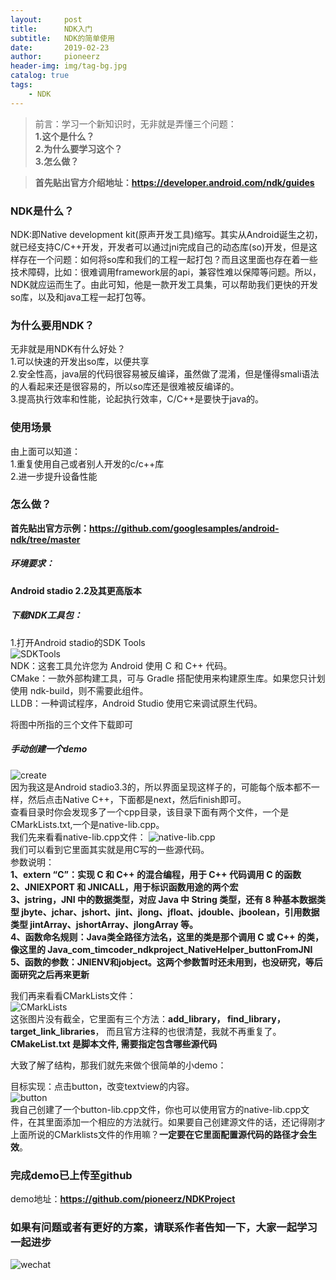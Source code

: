 ```yaml
---
layout:     post
title:      NDK入门
subtitle:   NDK的简单使用
date:       2019-02-23
author:     pioneerz
header-img: img/tag-bg.jpg
catalog: true
tags:
    - NDK
---
```

>前言：学习一个新知识时，无非就是弄懂三个问题：  
	**1.这个是什么？  
	2.为什么要学习这个？  
	3.怎么做？**  

> **首先贴出官方介绍地址：https://developer.android.com/ndk/guides**

### NDK是什么？  
NDK:即Native development kit(原声开发工具)缩写。其实从Android诞生之初，就已经支持C/C++开发，开发者可以通过jni完成自己的动态库(so)开发，但是这样存在一个问题：如何将so库和我们的工程一起打包？而且这里面也存在着一些技术障碍，比如：很难调用framework层的api，兼容性难以保障等问题。所以，NDK就应运而生了。由此可知，他是一款开发工具集，可以帮助我们更快的开发so库，以及和java工程一起打包等。  

### 为什么要用NDK？
无非就是用NDK有什么好处？  
1.可以快速的开发出so库，以便共享  
2.安全性高，java层的代码很容易被反编译，虽然做了混淆，但是懂得smali语法的人看起来还是很容易的，所以so库还是很难被反编译的。  
3.提高执行效率和性能，论起执行效率，C/C++是要快于java的。

### 使用场景
由上面可以知道：  
1.重复使用自己或者别人开发的c/c++库  
2.进一步提升设备性能

### 怎么做？
**首先贴出官方示例：https://github.com/googlesamples/android-ndk/tree/master**

##### 环境要求：  
**Android stadio 2.2及其更高版本**

##### 下载NDK工具包：  
1.打开Android stadio的SDK Tools  
![SDKTools](https://i.imgur.com/2sN3UmL.png)  
NDK：这套工具允许您为 Android 使用 C 和 C++ 代码。  
CMake：一款外部构建工具，可与 Gradle 搭配使用来构建原生库。如果您只计划使用 ndk-build，则不需要此组件。  
LLDB：一种调试程序，Android Studio 使用它来调试原生代码。 
 
将图中所指的三个文件下载即可  

##### 手动创建一个demo
![create](https://i.imgur.com/1AjFQss.png)  
因为我这是Android stadio3.3的，所以界面呈现这样子的，可能每个版本都不一样，然后点击Native C++，下面都是next，然后finish即可。  
查看目录时你会发现多了一个cpp目录，该目录下面有两个文件，一个是CMarkLists.txt,一个是native-lib.cpp。  
我们先来看看native-lib.cpp文件：
![native-lib.cpp](https://i.imgur.com/vGlYWSz.png)  
我们可以看到它里面其实就是用C写的一些源代码。  
参数说明：  
**1、extern “C”：实现 C 和 C++ 的混合编程，用于 C++ 代码调用 C 的函数**  
**2、JNIEXPORT 和 JNICALL，用于标识函数用途的两个宏**  
**3、jstring，JNI 中的数据类型，对应 Java 中 String 类型，还有 8 种基本数据类型 jbyte、jchar、jshort、jint、jlong、jfloat、jdouble、jboolean，引用数据类型 jintArray、jshortArray、jlongArray 等。**  
**4、函数命名规则：Java类全路径方法名，这里的类是那个调用 C 或 C++ 的类，像这里的 Java_com_timcoder_ndkproject_NativeHelper_buttonFromJNI**    
**5、函数的参数：JNIENV和jobject。这两个参数暂时还未用到，也没研究，等后面研究之后再来更新**  

我们再来看看CMarkLists文件：  
![CMarkLists](https://i.imgur.com/RYmiJKG.png)  
这张图片没有截全，它里面有三个方法：**add_library， find_library， target_link_libraries**， 而且官方注释的也很清楚，我就不再重复了。  
**CMakeList.txt 是脚本文件, 需要指定包含哪些源代码**  

大致了解了结构，那我们就先来做个很简单的小demo：  

目标实现：点击button，改变textview的内容。  
![button](https://i.imgur.com/ujngdcd.png)  
我自己创建了一个button-lib.cpp文件，你也可以使用官方的native-lib.cpp文件，在其里面添加一个相应的方法就行。如果要自己创建源文件的话，还记得刚才上面所说的CMarklists文件的作用嘛？**一定要在它里面配置源代码的路径才会生效**。  

### 完成demo已上传至github
demo地址：**https://github.com/pioneerz/NDKProject**

### 如果有问题或者有更好的方案，请联系作者告知一下，大家一起学习一起进步  
![wechat](https://i.imgur.com/EgTJE5c.jpg)


  